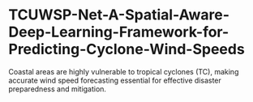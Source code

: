 # TCUWSP-Net-A-Spatial-Aware-Deep-Learning-Framework-for-Predicting-Cyclone-Wind-Speeds
Coastal areas are highly vulnerable to tropical cyclones (TC), making accurate wind speed forecasting essential for effective disaster preparedness and mitigation. 
